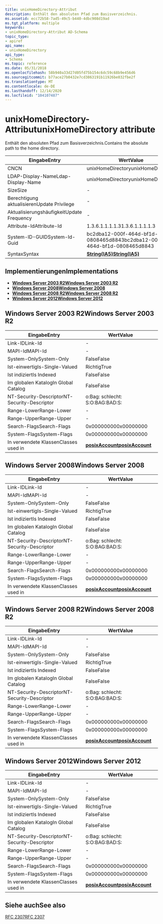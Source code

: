 ```yaml
---
title: unixHomeDirectory-Attribut
description: Enthält den absoluten Pfad zum Basisverzeichnis.
ms.assetid: ecc72b58-7ad5-49c5-b440-4dbc908d19ad
ms.tgt_platform: multiple
keywords:
- unixHomeDirectory-Attribut AD-Schema
topic_type:
- apiref
api_name:
- unixHomeDirectory
api_type:
- Schema
ms.topic: reference
ms.date: 05/31/2018
ms.openlocfilehash: 58b940a33d27d05fd75b154c6dc59c68b9e456d6
ms.sourcegitcommit: b77ace27b0432e7cd3863191b11926be032fbe2f
ms.translationtype: MT
ms.contentlocale: de-DE
ms.lasthandoff: 12/14/2020
ms.locfileid: "104107487"
---
```

# <a name="unixhomedirectory-attribute"></a><span data-ttu-id="16fdd-104">unixHomeDirectory-Attribut</span><span class="sxs-lookup"><span data-stu-id="16fdd-104">unixHomeDirectory attribute</span></span>

<span data-ttu-id="16fdd-105">Enthält den absoluten Pfad zum Basisverzeichnis.</span><span class="sxs-lookup"><span data-stu-id="16fdd-105">Contains the absolute path to the home directory.</span></span>



| <span data-ttu-id="16fdd-106">Eingabe</span><span class="sxs-lookup"><span data-stu-id="16fdd-106">Entry</span></span> | <span data-ttu-id="16fdd-107">Wert</span><span class="sxs-lookup"><span data-stu-id="16fdd-107">Value</span></span> |
|-------------------|--------------------------------------|
| <span data-ttu-id="16fdd-108">CN</span><span class="sxs-lookup"><span data-stu-id="16fdd-108">CN</span></span>                | <span data-ttu-id="16fdd-109">unixHomeDirectory</span><span class="sxs-lookup"><span data-stu-id="16fdd-109">unixHomeDirectory</span></span>                    |
| <span data-ttu-id="16fdd-110">LDAP-Display-Name</span><span class="sxs-lookup"><span data-stu-id="16fdd-110">Ldap-Display-Name</span></span> | <span data-ttu-id="16fdd-111">unixHomeDirectory</span><span class="sxs-lookup"><span data-stu-id="16fdd-111">unixHomeDirectory</span></span>                    |
| <span data-ttu-id="16fdd-112">Size</span><span class="sxs-lookup"><span data-stu-id="16fdd-112">Size</span></span>              | \-                                   |
| <span data-ttu-id="16fdd-113">Berechtigung aktualisieren</span><span class="sxs-lookup"><span data-stu-id="16fdd-113">Update Privilege</span></span>  | \-                                   |
| <span data-ttu-id="16fdd-114">Aktualisierungshäufigkeit</span><span class="sxs-lookup"><span data-stu-id="16fdd-114">Update Frequency</span></span>  | \-                                   |
| <span data-ttu-id="16fdd-115">Attribute-Id</span><span class="sxs-lookup"><span data-stu-id="16fdd-115">Attribute-Id</span></span>      | <span data-ttu-id="16fdd-116">1.3.6.1.1.1.1.3</span><span class="sxs-lookup"><span data-stu-id="16fdd-116">1.3.6.1.1.1.1.3</span></span>                      |
| <span data-ttu-id="16fdd-117">System-ID-GUID</span><span class="sxs-lookup"><span data-stu-id="16fdd-117">System-Id-Guid</span></span>    | <span data-ttu-id="16fdd-118">bc2dba12-000f-464d-bf1d-0808465d8843</span><span class="sxs-lookup"><span data-stu-id="16fdd-118">bc2dba12-000f-464d-bf1d-0808465d8843</span></span> |
| <span data-ttu-id="16fdd-119">Syntax</span><span class="sxs-lookup"><span data-stu-id="16fdd-119">Syntax</span></span>            | [<span data-ttu-id="16fdd-120">**String(IA5)**</span><span class="sxs-lookup"><span data-stu-id="16fdd-120">**String(IA5)**</span></span>](s-string-ia5.md)  |



## <a name="implementations"></a><span data-ttu-id="16fdd-121">Implementierungen</span><span class="sxs-lookup"><span data-stu-id="16fdd-121">Implementations</span></span>

-   [<span data-ttu-id="16fdd-122">**Windows Server 2003 R2**</span><span class="sxs-lookup"><span data-stu-id="16fdd-122">**Windows Server 2003 R2**</span></span>](#windows-server-2003-r2)
-   [<span data-ttu-id="16fdd-123">**Windows Server 2008**</span><span class="sxs-lookup"><span data-stu-id="16fdd-123">**Windows Server 2008**</span></span>](#windows-server-2008)
-   [<span data-ttu-id="16fdd-124">**Windows Server 2008 R2**</span><span class="sxs-lookup"><span data-stu-id="16fdd-124">**Windows Server 2008 R2**</span></span>](#windows-server-2008-r2)
-   [<span data-ttu-id="16fdd-125">**Windows Server 2012**</span><span class="sxs-lookup"><span data-stu-id="16fdd-125">**Windows Server 2012**</span></span>](#windows-server-2012)

## <a name="windows-server-2003-r2"></a><span data-ttu-id="16fdd-126">Windows Server 2003 R2</span><span class="sxs-lookup"><span data-stu-id="16fdd-126">Windows Server 2003 R2</span></span>



| <span data-ttu-id="16fdd-127">Eingabe</span><span class="sxs-lookup"><span data-stu-id="16fdd-127">Entry</span></span> | <span data-ttu-id="16fdd-128">Wert</span><span class="sxs-lookup"><span data-stu-id="16fdd-128">Value</span></span> |
|------------------------|---------------------------------------------------|
| <span data-ttu-id="16fdd-129">Link-ID</span><span class="sxs-lookup"><span data-stu-id="16fdd-129">Link-Id</span></span>                | \-                                                |
| <span data-ttu-id="16fdd-130">MAPI-Id</span><span class="sxs-lookup"><span data-stu-id="16fdd-130">MAPI-Id</span></span>                | \-                                                |
| <span data-ttu-id="16fdd-131">System-Only</span><span class="sxs-lookup"><span data-stu-id="16fdd-131">System-Only</span></span>            | <span data-ttu-id="16fdd-132">False</span><span class="sxs-lookup"><span data-stu-id="16fdd-132">False</span></span>                                             |
| <span data-ttu-id="16fdd-133">Ist-einwertig</span><span class="sxs-lookup"><span data-stu-id="16fdd-133">Is-Single-Valued</span></span>       | <span data-ttu-id="16fdd-134">Richtig</span><span class="sxs-lookup"><span data-stu-id="16fdd-134">True</span></span>                                              |
| <span data-ttu-id="16fdd-135">Ist indiziert</span><span class="sxs-lookup"><span data-stu-id="16fdd-135">Is Indexed</span></span>             | <span data-ttu-id="16fdd-136">False</span><span class="sxs-lookup"><span data-stu-id="16fdd-136">False</span></span>                                             |
| <span data-ttu-id="16fdd-137">Im globalen Katalog</span><span class="sxs-lookup"><span data-stu-id="16fdd-137">In Global Catalog</span></span>      | <span data-ttu-id="16fdd-138">False</span><span class="sxs-lookup"><span data-stu-id="16fdd-138">False</span></span>                                             |
| <span data-ttu-id="16fdd-139">NT-Security-Descriptor</span><span class="sxs-lookup"><span data-stu-id="16fdd-139">NT-Security-Descriptor</span></span> | <span data-ttu-id="16fdd-140">o:Bag: schlecht: S:</span><span class="sxs-lookup"><span data-stu-id="16fdd-140">O:BAG:BAD:S:</span></span>                                      |
| <span data-ttu-id="16fdd-141">Range-Lower</span><span class="sxs-lookup"><span data-stu-id="16fdd-141">Range-Lower</span></span>            | \-                                                |
| <span data-ttu-id="16fdd-142">Range-Upper</span><span class="sxs-lookup"><span data-stu-id="16fdd-142">Range-Upper</span></span>            | \-                                                |
| <span data-ttu-id="16fdd-143">Search-Flags</span><span class="sxs-lookup"><span data-stu-id="16fdd-143">Search-Flags</span></span>           | <span data-ttu-id="16fdd-144">0x00000000</span><span class="sxs-lookup"><span data-stu-id="16fdd-144">0x00000000</span></span>                                        |
| <span data-ttu-id="16fdd-145">System-Flags</span><span class="sxs-lookup"><span data-stu-id="16fdd-145">System-Flags</span></span>           | <span data-ttu-id="16fdd-146">0x00000000</span><span class="sxs-lookup"><span data-stu-id="16fdd-146">0x00000000</span></span>                                        |
| <span data-ttu-id="16fdd-147">In verwendete Klassen</span><span class="sxs-lookup"><span data-stu-id="16fdd-147">Classes used in</span></span>        | [<span data-ttu-id="16fdd-148">**posixAccount**</span><span class="sxs-lookup"><span data-stu-id="16fdd-148">**posixAccount**</span></span>](c-posixaccount.md)<br/> |



## <a name="windows-server-2008"></a><span data-ttu-id="16fdd-149">Windows Server 2008</span><span class="sxs-lookup"><span data-stu-id="16fdd-149">Windows Server 2008</span></span>



| <span data-ttu-id="16fdd-150">Eingabe</span><span class="sxs-lookup"><span data-stu-id="16fdd-150">Entry</span></span> | <span data-ttu-id="16fdd-151">Wert</span><span class="sxs-lookup"><span data-stu-id="16fdd-151">Value</span></span> |
|------------------------|---------------------------------------------------|
| <span data-ttu-id="16fdd-152">Link-ID</span><span class="sxs-lookup"><span data-stu-id="16fdd-152">Link-Id</span></span>                | \-                                                |
| <span data-ttu-id="16fdd-153">MAPI-Id</span><span class="sxs-lookup"><span data-stu-id="16fdd-153">MAPI-Id</span></span>                | \-                                                |
| <span data-ttu-id="16fdd-154">System-Only</span><span class="sxs-lookup"><span data-stu-id="16fdd-154">System-Only</span></span>            | <span data-ttu-id="16fdd-155">False</span><span class="sxs-lookup"><span data-stu-id="16fdd-155">False</span></span>                                             |
| <span data-ttu-id="16fdd-156">Ist-einwertig</span><span class="sxs-lookup"><span data-stu-id="16fdd-156">Is-Single-Valued</span></span>       | <span data-ttu-id="16fdd-157">Richtig</span><span class="sxs-lookup"><span data-stu-id="16fdd-157">True</span></span>                                              |
| <span data-ttu-id="16fdd-158">Ist indiziert</span><span class="sxs-lookup"><span data-stu-id="16fdd-158">Is Indexed</span></span>             | <span data-ttu-id="16fdd-159">False</span><span class="sxs-lookup"><span data-stu-id="16fdd-159">False</span></span>                                             |
| <span data-ttu-id="16fdd-160">Im globalen Katalog</span><span class="sxs-lookup"><span data-stu-id="16fdd-160">In Global Catalog</span></span>      | <span data-ttu-id="16fdd-161">False</span><span class="sxs-lookup"><span data-stu-id="16fdd-161">False</span></span>                                             |
| <span data-ttu-id="16fdd-162">NT-Security-Descriptor</span><span class="sxs-lookup"><span data-stu-id="16fdd-162">NT-Security-Descriptor</span></span> | <span data-ttu-id="16fdd-163">o:Bag: schlecht: S:</span><span class="sxs-lookup"><span data-stu-id="16fdd-163">O:BAG:BAD:S:</span></span>                                      |
| <span data-ttu-id="16fdd-164">Range-Lower</span><span class="sxs-lookup"><span data-stu-id="16fdd-164">Range-Lower</span></span>            | \-                                                |
| <span data-ttu-id="16fdd-165">Range-Upper</span><span class="sxs-lookup"><span data-stu-id="16fdd-165">Range-Upper</span></span>            | \-                                                |
| <span data-ttu-id="16fdd-166">Search-Flags</span><span class="sxs-lookup"><span data-stu-id="16fdd-166">Search-Flags</span></span>           | <span data-ttu-id="16fdd-167">0x00000000</span><span class="sxs-lookup"><span data-stu-id="16fdd-167">0x00000000</span></span>                                        |
| <span data-ttu-id="16fdd-168">System-Flags</span><span class="sxs-lookup"><span data-stu-id="16fdd-168">System-Flags</span></span>           | <span data-ttu-id="16fdd-169">0x00000000</span><span class="sxs-lookup"><span data-stu-id="16fdd-169">0x00000000</span></span>                                        |
| <span data-ttu-id="16fdd-170">In verwendete Klassen</span><span class="sxs-lookup"><span data-stu-id="16fdd-170">Classes used in</span></span>        | [<span data-ttu-id="16fdd-171">**posixAccount**</span><span class="sxs-lookup"><span data-stu-id="16fdd-171">**posixAccount**</span></span>](c-posixaccount.md)<br/> |



## <a name="windows-server-2008-r2"></a><span data-ttu-id="16fdd-172">Windows Server 2008 R2</span><span class="sxs-lookup"><span data-stu-id="16fdd-172">Windows Server 2008 R2</span></span>



| <span data-ttu-id="16fdd-173">Eingabe</span><span class="sxs-lookup"><span data-stu-id="16fdd-173">Entry</span></span> | <span data-ttu-id="16fdd-174">Wert</span><span class="sxs-lookup"><span data-stu-id="16fdd-174">Value</span></span> |
|------------------------|---------------------------------------------------|
| <span data-ttu-id="16fdd-175">Link-ID</span><span class="sxs-lookup"><span data-stu-id="16fdd-175">Link-Id</span></span>                | \-                                                |
| <span data-ttu-id="16fdd-176">MAPI-Id</span><span class="sxs-lookup"><span data-stu-id="16fdd-176">MAPI-Id</span></span>                | \-                                                |
| <span data-ttu-id="16fdd-177">System-Only</span><span class="sxs-lookup"><span data-stu-id="16fdd-177">System-Only</span></span>            | <span data-ttu-id="16fdd-178">False</span><span class="sxs-lookup"><span data-stu-id="16fdd-178">False</span></span>                                             |
| <span data-ttu-id="16fdd-179">Ist-einwertig</span><span class="sxs-lookup"><span data-stu-id="16fdd-179">Is-Single-Valued</span></span>       | <span data-ttu-id="16fdd-180">Richtig</span><span class="sxs-lookup"><span data-stu-id="16fdd-180">True</span></span>                                              |
| <span data-ttu-id="16fdd-181">Ist indiziert</span><span class="sxs-lookup"><span data-stu-id="16fdd-181">Is Indexed</span></span>             | <span data-ttu-id="16fdd-182">False</span><span class="sxs-lookup"><span data-stu-id="16fdd-182">False</span></span>                                             |
| <span data-ttu-id="16fdd-183">Im globalen Katalog</span><span class="sxs-lookup"><span data-stu-id="16fdd-183">In Global Catalog</span></span>      | <span data-ttu-id="16fdd-184">False</span><span class="sxs-lookup"><span data-stu-id="16fdd-184">False</span></span>                                             |
| <span data-ttu-id="16fdd-185">NT-Security-Descriptor</span><span class="sxs-lookup"><span data-stu-id="16fdd-185">NT-Security-Descriptor</span></span> | <span data-ttu-id="16fdd-186">o:Bag: schlecht: S:</span><span class="sxs-lookup"><span data-stu-id="16fdd-186">O:BAG:BAD:S:</span></span>                                      |
| <span data-ttu-id="16fdd-187">Range-Lower</span><span class="sxs-lookup"><span data-stu-id="16fdd-187">Range-Lower</span></span>            | \-                                                |
| <span data-ttu-id="16fdd-188">Range-Upper</span><span class="sxs-lookup"><span data-stu-id="16fdd-188">Range-Upper</span></span>            | \-                                                |
| <span data-ttu-id="16fdd-189">Search-Flags</span><span class="sxs-lookup"><span data-stu-id="16fdd-189">Search-Flags</span></span>           | <span data-ttu-id="16fdd-190">0x00000000</span><span class="sxs-lookup"><span data-stu-id="16fdd-190">0x00000000</span></span>                                        |
| <span data-ttu-id="16fdd-191">System-Flags</span><span class="sxs-lookup"><span data-stu-id="16fdd-191">System-Flags</span></span>           | <span data-ttu-id="16fdd-192">0x00000000</span><span class="sxs-lookup"><span data-stu-id="16fdd-192">0x00000000</span></span>                                        |
| <span data-ttu-id="16fdd-193">In verwendete Klassen</span><span class="sxs-lookup"><span data-stu-id="16fdd-193">Classes used in</span></span>        | [<span data-ttu-id="16fdd-194">**posixAccount**</span><span class="sxs-lookup"><span data-stu-id="16fdd-194">**posixAccount**</span></span>](c-posixaccount.md)<br/> |



## <a name="windows-server-2012"></a><span data-ttu-id="16fdd-195">Windows Server 2012</span><span class="sxs-lookup"><span data-stu-id="16fdd-195">Windows Server 2012</span></span>



| <span data-ttu-id="16fdd-196">Eingabe</span><span class="sxs-lookup"><span data-stu-id="16fdd-196">Entry</span></span> | <span data-ttu-id="16fdd-197">Wert</span><span class="sxs-lookup"><span data-stu-id="16fdd-197">Value</span></span> |
|------------------------|---------------------------------------------------|
| <span data-ttu-id="16fdd-198">Link-ID</span><span class="sxs-lookup"><span data-stu-id="16fdd-198">Link-Id</span></span>                | \-                                                |
| <span data-ttu-id="16fdd-199">MAPI-Id</span><span class="sxs-lookup"><span data-stu-id="16fdd-199">MAPI-Id</span></span>                | \-                                                |
| <span data-ttu-id="16fdd-200">System-Only</span><span class="sxs-lookup"><span data-stu-id="16fdd-200">System-Only</span></span>            | <span data-ttu-id="16fdd-201">False</span><span class="sxs-lookup"><span data-stu-id="16fdd-201">False</span></span>                                             |
| <span data-ttu-id="16fdd-202">Ist-einwertig</span><span class="sxs-lookup"><span data-stu-id="16fdd-202">Is-Single-Valued</span></span>       | <span data-ttu-id="16fdd-203">Richtig</span><span class="sxs-lookup"><span data-stu-id="16fdd-203">True</span></span>                                              |
| <span data-ttu-id="16fdd-204">Ist indiziert</span><span class="sxs-lookup"><span data-stu-id="16fdd-204">Is Indexed</span></span>             | <span data-ttu-id="16fdd-205">False</span><span class="sxs-lookup"><span data-stu-id="16fdd-205">False</span></span>                                             |
| <span data-ttu-id="16fdd-206">Im globalen Katalog</span><span class="sxs-lookup"><span data-stu-id="16fdd-206">In Global Catalog</span></span>      | <span data-ttu-id="16fdd-207">False</span><span class="sxs-lookup"><span data-stu-id="16fdd-207">False</span></span>                                             |
| <span data-ttu-id="16fdd-208">NT-Security-Descriptor</span><span class="sxs-lookup"><span data-stu-id="16fdd-208">NT-Security-Descriptor</span></span> | <span data-ttu-id="16fdd-209">o:Bag: schlecht: S:</span><span class="sxs-lookup"><span data-stu-id="16fdd-209">O:BAG:BAD:S:</span></span>                                      |
| <span data-ttu-id="16fdd-210">Range-Lower</span><span class="sxs-lookup"><span data-stu-id="16fdd-210">Range-Lower</span></span>            | \-                                                |
| <span data-ttu-id="16fdd-211">Range-Upper</span><span class="sxs-lookup"><span data-stu-id="16fdd-211">Range-Upper</span></span>            | \-                                                |
| <span data-ttu-id="16fdd-212">Search-Flags</span><span class="sxs-lookup"><span data-stu-id="16fdd-212">Search-Flags</span></span>           | <span data-ttu-id="16fdd-213">0x00000000</span><span class="sxs-lookup"><span data-stu-id="16fdd-213">0x00000000</span></span>                                        |
| <span data-ttu-id="16fdd-214">System-Flags</span><span class="sxs-lookup"><span data-stu-id="16fdd-214">System-Flags</span></span>           | <span data-ttu-id="16fdd-215">0x00000000</span><span class="sxs-lookup"><span data-stu-id="16fdd-215">0x00000000</span></span>                                        |
| <span data-ttu-id="16fdd-216">In verwendete Klassen</span><span class="sxs-lookup"><span data-stu-id="16fdd-216">Classes used in</span></span>        | [<span data-ttu-id="16fdd-217">**posixAccount**</span><span class="sxs-lookup"><span data-stu-id="16fdd-217">**posixAccount**</span></span>](c-posixaccount.md)<br/> |



## <a name="see-also"></a><span data-ttu-id="16fdd-218">Siehe auch</span><span class="sxs-lookup"><span data-stu-id="16fdd-218">See also</span></span>

<dl> <dt>

[<span data-ttu-id="16fdd-219">RFC 2307</span><span class="sxs-lookup"><span data-stu-id="16fdd-219">RFC 2307</span></span>](https://www.ietf.org/rfc/rfc2307.txt)
</dt> </dl>

 

 





